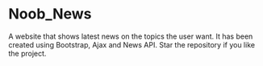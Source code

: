 # Noob_News
A website that shows latest news on the topics the user want. It has been created using Bootstrap, Ajax and News API. Star the repository if you like the project.

